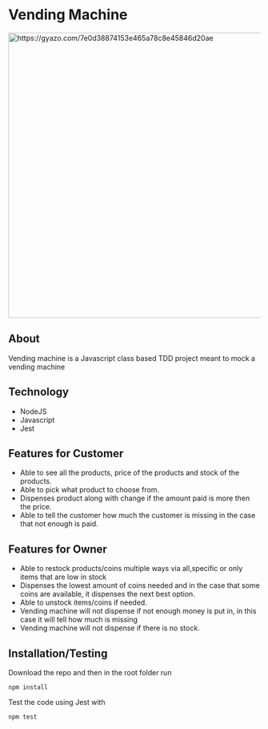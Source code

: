 <h1>Vending Machine</h1>
<img src="https://i.gyazo.com/7e0d38874153e465a78c8e45846d20ae.png" alt="https://gyazo.com/7e0d38874153e465a78c8e45846d20ae" width="569"/>

<h2>About </h2>
<p>Vending machine is a Javascript class based TDD project meant to mock a vending machine</p>

<h2>Technology</h2>
<ul>
<li>NodeJS</li>
<li>Javascript</li>
<li>Jest</li>
</ul>

<h2>Features for Customer</h2>
<ul>
<li>Able to see all the products, price of the products and stock of the products.</li>
<li>Able to pick what product to choose from.</li>
<li>Dispenses product along with change if the amount paid is more then the price.</li>
<li>Able to tell the customer how much the customer is missing in the case that not enough is paid.</li>
</ul>

<h2>Features for Owner</h2>
<ul>
<li>Able to restock products/coins multiple ways via all,specific or only items that are low in stock</li>
<li>Dispenses the lowest amount of coins needed and in the case that some coins are available,
it dispenses the next best option.</li>
<li>Able to unstock items/coins if needed.</li>
<li>Vending machine will not dispense if not enough money is put in, in this case it will tell how much is missing</li>
<li>Vending machine will not dispense if there is no stock.</li>
</ul>

<h2>Installation/Testing</h2>
<p>Download the repo and then in the root folder run </p>

`npm install`

<p>Test the code using Jest with</p>

`npm test`
